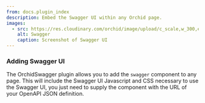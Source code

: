 ```yaml
---
from: docs.plugin_index
description: Embed the Swagger UI within any Orchid page.
images:
  - src: https://res.cloudinary.com/orchid/image/upload/c_scale,w_300,e_blur:150/v1524973700/plugins/swagger.jpg
    alt: Swagger
    caption: Screenshot of Swagger UI
---
```


### Adding Swagger UI

The OrchidSwagger plugin allows you to add the `swagger` component to any page. This will include the Swagger UI 
Javascript and CSS necessary to use the Swagger UI, you just need to supply the component with the URL of your OpenAPI
JSON definition.